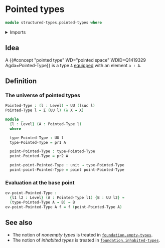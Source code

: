 # Pointed types

```agda
module structured-types.pointed-types where
```

<details><summary>Imports</summary>

```agda
open import foundation.dependent-pair-types
open import foundation.unit-type
open import foundation.universe-levels
```

</details>

## Idea

A {{#concept "pointed type" WD="pointed space" WDID=Q1419329 Agda=Pointed-Type}}
is a type `A` [equipped](foundation.structure.md) with an element `a : A`.

## Definition

### The universe of pointed types

```agda
Pointed-Type : (l : Level) → UU (lsuc l)
Pointed-Type l = Σ (UU l) (λ X → X)

module _
  {l : Level} (A : Pointed-Type l)
  where

  type-Pointed-Type : UU l
  type-Pointed-Type = pr1 A

  point-Pointed-Type : type-Pointed-Type
  point-Pointed-Type = pr2 A

  point-point-Pointed-Type : unit → type-Pointed-Type
  point-point-Pointed-Type = point point-Pointed-Type
```

### Evaluation at the base point

```agda
ev-point-Pointed-Type :
  {l1 l2 : Level} (A : Pointed-Type l1) {B : UU l2} →
  (type-Pointed-Type A → B) → B
ev-point-Pointed-Type A f = f (point-Pointed-Type A)
```

## See also

- The notion of _nonempty types_ is treated in
  [`foundation.empty-types`](foundation.empty-types.md).
- The notion of _inhabited types_ is treated in
  [`foundation.inhabited-types`](foundation.inhabited-types.md).
